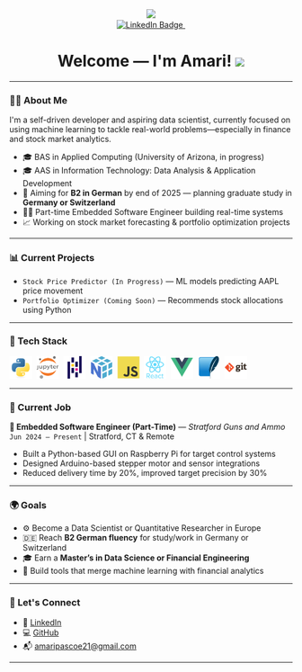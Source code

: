 <div id="header" align="center">
  <img src="https://media.giphy.com/media/M9gbBd9nbDrOTu1Mqx/giphy.gif" width="100"/>
</div>

<div id="badges" align="center">
  <a href="https://www.linkedin.com/in/amari-p-35a3841aa/">
    <img src="https://img.shields.io/badge/LinkedIn-blue?style=for-the-badge&logo=linkedin&logoColor=white" alt="LinkedIn Badge"/>
  </a>
  <img src="https://komarev.com/ghpvc/?username=amaripa&style=flat-square&color=blue" alt=""/>
</div>

<h1 align="center">
  Welcome — I'm Amari!
  <img src="https://media.giphy.com/media/hvRJCLFzcasrR4ia7z/giphy.gif" width="30px"/>
</h1>

---

### 👨‍💻 About Me

I'm a self-driven developer and aspiring data scientist, currently focused on using machine learning to tackle real-world problems—especially in finance and stock market analytics.

- 🎓 BAS in Applied Computing (University of Arizona, in progress)  
- 🎓 AAS in Information Technology: Data Analysis & Application Development  
- 🧠 Aiming for **B2 in German** by end of 2025 — planning graduate study in **Germany or Switzerland**  
- 👨‍🔧 Part-time Embedded Software Engineer building real-time systems  
- 📈 Working on stock market forecasting & portfolio optimization projects

---

### 📊 Current Projects

- `Stock Price Predictor (In Progress)` — ML models predicting AAPL price movement  
- `Portfolio Optimizer (Coming Soon)` — Recommends stock allocations using Python  

---

### 🔧 Tech Stack
<div>
  <img src="https://github.com/devicons/devicon/blob/master/icons/python/python-original.svg" title="Python" alt="Python" width="40" height="40"/>&nbsp;
  <img src="https://github.com/devicons/devicon/blob/master/icons/jupyter/jupyter-original-wordmark.svg" title="Jupyter" alt="Jupyter" width="40" height="40"/>&nbsp;
  <img src="https://github.com/devicons/devicon/blob/master/icons/pandas/pandas-original.svg" title="Pandas" alt="Pandas" width="40" height="40"/>&nbsp;
  <img src="https://github.com/devicons/devicon/blob/master/icons/numpy/numpy-original.svg" title="NumPy" alt="NumPy" width="40" height="40"/>&nbsp;
  <img src="https://github.com/devicons/devicon/blob/master/icons/javascript/javascript-original.svg" title="JavaScript" alt="JavaScript" width="40" height="40"/>&nbsp;
  <img src="https://github.com/devicons/devicon/blob/master/icons/react/react-original-wordmark.svg" title="React" alt="React" width="40" height="40"/>&nbsp;
  <img src="https://github.com/devicons/devicon/blob/master/icons/vuejs/vuejs-original.svg" title="VueJS" alt="VueJS" width="40" height="40"/>&nbsp;
  <img src="https://github.com/devicons/devicon/blob/master/icons/sqlite/sqlite-original.svg" title="SQL" alt="SQL" width="40" height="40"/>&nbsp;
  <img src="https://github.com/devicons/devicon/blob/master/icons/git/git-original-wordmark.svg" title="Git" alt="Git" width="40" height="40"/>
</div>

---

### 📍 Current Job

**📌 Embedded Software Engineer (Part-Time)** — *Stratford Guns and Ammo*  
`Jun 2024 – Present` | Stratford, CT & Remote 
- Built a Python-based GUI on Raspberry Pi for target control systems  
- Designed Arduino-based stepper motor and sensor integrations  
- Reduced delivery time by 20%, improved target precision by 30%

---

### 🌍 Goals

- ⚙️ Become a Data Scientist or Quantitative Researcher in Europe  
- 🇩🇪 Reach **B2 German fluency** for study/work in Germany or Switzerland  
- 🎓 Earn a **Master’s in Data Science or Financial Engineering**  
- 🧠 Build tools that merge machine learning with financial analytics  

---

### 🔗 Let's Connect

- 💼 [LinkedIn](https://www.linkedin.com/in/amari-p-35a3841aa/)  
- 💻 [GitHub](https://github.com/AmariPa)  
- 📬 amaripascoe21@gmail.com  

---
